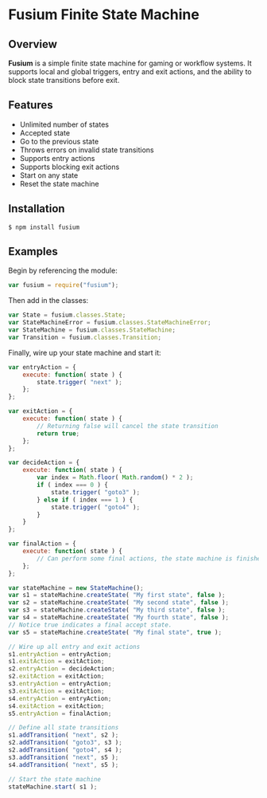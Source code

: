 # Fusium Finite State Machine
## Overview
**Fusium** is a simple finite state machine for gaming or workflow systems. It supports local and global triggers, entry and exit actions, and the ability to block state transitions before exit.

## Features
- Unlimited number of states
- Accepted state
- Go to the previous state
- Throws errors on invalid state transitions
- Supports entry actions
- Supports blocking exit actions
- Start on any state
- Reset the state machine

## Installation

    $ npm install fusium

## Examples

Begin by referencing the module:

```javascript
var fusium = require("fusium");
```

Then add in the classes:

```javascript
var State = fusium.classes.State;
var StateMachineError = fusium.classes.StateMachineError;
var StateMachine = fusium.classes.StateMachine;
var Transition = fusium.classes.Transition;
```

Finally, wire up your state machine and start it:

```Javascript
var entryAction = {
    execute: function( state ) {
        state.trigger( "next" );
    };
};

var exitAction = {
    execute: function( state ) {
        // Returning false will cancel the state transition
        return true;
    };
};

var decideAction = {
    execute: function( state ) {
        var index = Math.floor( Math.random() * 2 );
        if ( index === 0 ) {
            state.trigger( "goto3" );
        } else if ( index === 1 ) {
            state.trigger( "goto4" );
        }
    }
};

var finalAction = {
    execute: function( state ) {
        // Can perform some final actions, the state machine is finished running.
    };
};

var stateMachine = new StateMachine();
var s1 = stateMachine.createState( "My first state", false );
var s2 = stateMachine.createState( "My second state", false );
var s3 = stateMachine.createState( "My third state", false );
var s4 = stateMachine.createState( "My fourth state", false );
// Notice true indicates a final accept state.
var s5 = stateMachine.createState( "My final state", true ); 

// Wire up all entry and exit actions
s1.entryAction = entryAction;
s1.exitAction = exitAction;
s2.entryAction = decideAction;
s2.exitAction = exitAction;
s3.entryAction = entryAction;
s3.exitAction = exitAction;
s4.entryAction = entryAction;
s4.exitAction = exitAction;
s5.entryAction = finalAction;

// Define all state transitions
s1.addTransition( "next", s2 );
s2.addTransition( "goto3", s3 );
s2.addTransition( "goto4", s4 );
s3.addTransition( "next", s5 );
s4.addTransition( "next", s5 );

// Start the state machine
stateMachine.start( s1 );
```